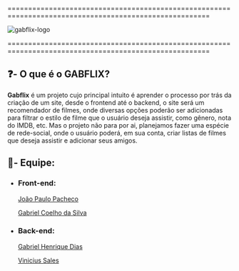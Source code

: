 =======================================================================================================

![gabflix-logo](https://user-images.githubusercontent.com/71194565/125665951-e1a738ed-c46c-4511-9658-c649ab24f8d0.png)

=======================================================================================================

## ❓- O que é o GABFLIX?

**Gabflix** é um projeto cujo principal intuito é aprender o processo por trás da criação de um site, desde o frontend até o backend, o site será um recomendador de filmes, onde diversas opções poderão ser adicionadas para filtrar o estilo de filme que o usuário deseja assistir, como gênero, nota do IMDB, etc. Mas o projeto não para por ai, planejamos fazer uma espécie de rede-social, onde o usuário poderá, em sua conta, criar listas de filmes que deseja assistir e adicionar seus amigos.

## 👤- Equipe: 

- ### Front-end: 

  [João Paulo Pacheco](https://github.com/JoaoPauloPach)

  [Gabriel Coelho da Silva](https://github.com/GabrielCoelho01)

  

- ### Back-end:

  [Gabriel Henrique Dias](https://github.com/GaahDias)

  [Vinicius Sales](https://github.com/vczoika)

  

  



